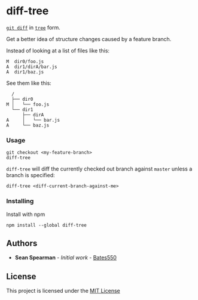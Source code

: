 # diff-tree

[`git diff`](https://git-scm.com/docs/git-diff) in [`tree`](http://mama.indstate.edu/users/ice/tree/) form.

Get a better idea of structure changes caused by a feature branch.

Instead of looking at a list of files like this:
```
M  dir0/foo.js
A  dir1/dirA/bar.js
A  dir1/baz.js
```
See them like this:
```
  /
  ├── dir0
M │   └── foo.js
  └── dir1
      ├── dirA
A     │   └── bar.js
A     └── baz.js
```

### Usage
```
git checkout <my-feature-branch>
diff-tree
```

`diff-tree` will diff the currently checked out branch against `master` unless a branch is specified:
```
diff-tree <diff-current-branch-against-me>
```

### Installing

Install with npm
```
npm install --global diff-tree
```

## Authors

* **Sean Spearman** - *Initial work* - [Bates550](https://github.com/Bates550)

## License

This project is licensed under the [MIT License](https://opensource.org/licenses/MIT)
